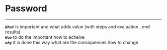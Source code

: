 # Password


------
***`What`*** is important and what adds value  (with steps and evaluation , end results)  
***`How`*** to do the important how to acheive  
***`why`*** it is done this way what are the consiquences how to change
